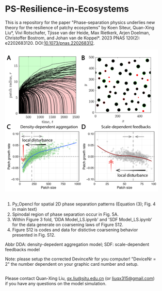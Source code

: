 # PS-Resilience-in-Ecosystems

This is a repository for the paper "Phase-separation physics underlies new theory for the resilience of patchy ecosystems" by Koen Siteur, Quan-Xing Liu*, Vivi Rotschafer, Tjisse van der Heide, Max Rietkerk, Arjen Doelman, Christoffer Bostrom, and Johan van de Koppel*. 2023 PNAS 120(2): e2202683120. DOI:[10.1073/pnas.220268312](https://www.pnas.org/doi/10.1073/pnas.2202683120).

<div align="center">
<img src="https://github.com/liuqx315/PS-Resilience-in-Ecosystems/blob/main/Fig4.png" width="800">
</div>

##
1. Py_Opencl for spatial 2D phase separation patterns (Equation (3); Fig. 4 in main text)
2. Spinodal region of phase separation occur in Fig. 5A.
3.  Within Figure 3 fold, 'DDA Model_LS.ipynb' and 'SDF Model_LS.ipynb‘ for the data generate on coarsening laws of Figure S12.
4. Figure S12 is codes and data for distictive coarsening behavior presented in Fig. S12.

Abbr
DDA: density-depedent aggregation model; SDF: scale-dependent feedbacks model

Note: please setup the corrected DevinceNr for you computer! "DeviceNr = 2" the number dependent on your graphic card number and setup.
##

Please contact Quan-Xing Liu, qx.liu@sjtu.edu.cn (or liuqx315@gmail.com) if you have any questions on the model simulation. 
